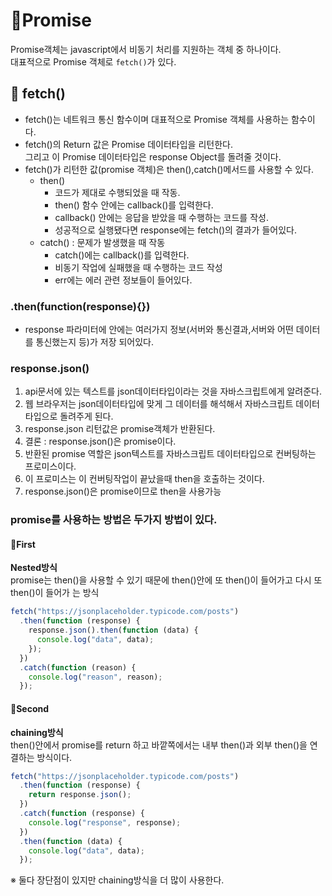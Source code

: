 # 📘Promise

Promise객체는 javascript에서 비동기 처리를 지원하는 객체 중 하나이다.<br />
대표적으로 Promise 객체로 `fetch()`가 있다.<br />

## 📌 fetch()

- fetch()는 네트워크 통신 함수이며 대표적으로 Promise 객체를 사용하는 함수이다.
- fetch()의 Return 값은 Promise 데이터타입을 리턴한다.<br /> 그리고 이 Promise 데이터타입은 response Object를 돌려줄 것이다.
- fetch()가 리턴한 값(promise 객체)은 then(),catch()메서드를 사용할 수 있다.
  - then()
    - 코드가 제대로 수행되었을 때 작동.
    - then() 함수 안에는 callback()를 입력한다.
    - callback() 안에는 응답을 받았을 때 수행하는 코드를 작성.
    - 성공적으로 실행됐다면 response에는 fetch()의 결과가 들어있다.
  - catch() : 문제가 발생했을 때 작동
    - catch()에는 callback()를 입력한다.
    - 비동기 작업에 실패했을 때 수행하는 코드 작성
    - err에는 에러 관련 정보들이 들어있다.

### **.then(function(response){})**

- response 파라미터에 안에는 여러가지 정보(서버와 통신결과,서버와 어떤 데이터를 통신했는지 등)가 저장 되어있다.

### **response.json()**

1. api문서에 있는 텍스트를 json데이터타입이라는 것을 자바스크립트에게 알려준다.
2. 웹 브라우저는 json데이터타입에 맞게 그 데이터를 해석해서 자바스크립트 데이터 타입으로 돌려주게 된다.
3. response.json 리턴값은 promise객체가 반환된다.
4. 결론 : response.json()은 promise이다.
5. 반환된 promise 역할은 json텍스트를 자바스크립트 데이터타입으로 컨버팅하는 프로미스이다.
6. 이 프로미스는 이 컨버팅작업이 끝났을때 then을 호출하는 것이다.
7. response.json()은 promise이므로 then을 사용가능

### promise를 사용하는 방법은 두가지 방법이 있다.

#### 🚀**First**

**Nested방식**<br />
promise는 then()을 사용할 수 있기 때문에 then()안에 또 then()이 들어가고 다시 또 then()이 들어가 는 방식

```js
fetch("https://jsonplaceholder.typicode.com/posts")
  .then(function (response) {
    response.json().then(function (data) {
      console.log("data", data);
    });
  })
  .catch(function (reason) {
    console.log("reason", reason);
  });
```

#### 🚀**Second**

**chaining방식**<br />
then()안에서 promise를 return 하고 바깥쪽에서는 내부 then()과 외부 then()을 연결하는 방식이다.

```js
fetch("https://jsonplaceholder.typicode.com/posts")
  .then(function (response) {
    return response.json();
  })
  .catch(function (response) {
    console.log("response", response);
  })
  .then(function (data) {
    console.log("data", data);
  });
```

※ 둘다 장단점이 있지만 chaining방식을 더 많이 사용한다.
